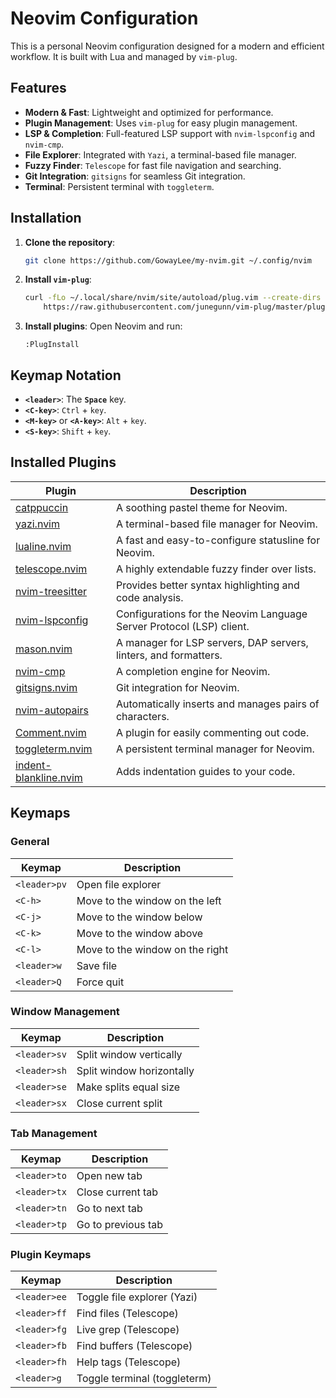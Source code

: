 # Neovim Configuration

This is a personal Neovim configuration designed for a modern and efficient workflow. It is built with Lua and managed by `vim-plug`.

## Features

- **Modern & Fast**: Lightweight and optimized for performance.
- **Plugin Management**: Uses `vim-plug` for easy plugin management.
- **LSP & Completion**: Full-featured LSP support with `nvim-lspconfig` and `nvim-cmp`.
- **File Explorer**: Integrated with `Yazi`, a terminal-based file manager.
- **Fuzzy Finder**: `Telescope` for fast file navigation and searching.
- **Git Integration**: `gitsigns` for seamless Git integration.
- **Terminal**: Persistent terminal with `toggleterm`.

## Installation

1. **Clone the repository**:

   ```bash
   git clone https://github.com/GowayLee/my-nvim.git ~/.config/nvim
   ```

2. **Install `vim-plug`**:

   ```bash
   curl -fLo ~/.local/share/nvim/site/autoload/plug.vim --create-dirs \
       https://raw.githubusercontent.com/junegunn/vim-plug/master/plug.vim
   ```

3. **Install plugins**:
   Open Neovim and run:
   ```vim
   :PlugInstall
   ```

## Keymap Notation

- **`<leader>`**: The **`Space`** key.
- **`<C-key>`**: `Ctrl` + `key`.
- **`<M-key>`** or **`<A-key>`**: `Alt` + `key`.
- **`<S-key>`**: `Shift` + `key`.

## Installed Plugins

| Plugin                                                                          | Description                                                          |
| ------------------------------------------------------------------------------- | -------------------------------------------------------------------- |
| [catppuccin](https://github.com/catppuccin/nvim)                                | A soothing pastel theme for Neovim.                                  |
| [yazi.nvim](https://github.com/mikavilpas/yazi.nvim)                            | A terminal-based file manager for Neovim.                            |
| [lualine.nvim](https://github.com/nvim-lualine/lualine.nvim)                    | A fast and easy-to-configure statusline for Neovim.                  |
| [telescope.nvim](https://github.com/nvim-telescope/telescope.nvim)              | A highly extendable fuzzy finder over lists.                         |
| [nvim-treesitter](https://github.com/nvim-treesitter/nvim-treesitter)           | Provides better syntax highlighting and code analysis.               |
| [nvim-lspconfig](https://github.com/neovim/nvim-lspconfig)                      | Configurations for the Neovim Language Server Protocol (LSP) client. |
| [mason.nvim](https://github.com/williamboman/mason.nvim)                        | A manager for LSP servers, DAP servers, linters, and formatters.     |
| [nvim-cmp](https://github.com/hrsh7th/nvim-cmp)                                 | A completion engine for Neovim.                                      |
| [gitsigns.nvim](https://github.com/lewis6991/gitsigns.nvim)                     | Git integration for Neovim.                                          |
| [nvim-autopairs](https://github.com/windwp/nvim-autopairs)                      | Automatically inserts and manages pairs of characters.               |
| [Comment.nvim](https://github.com/numToStr/Comment.nvim)                        | A plugin for easily commenting out code.                             |
| [toggleterm.nvim](https://github.com/akinsho/toggleterm.nvim)                   | A persistent terminal manager for Neovim.                            |
| [indent-blankline.nvim](https://github.com/lukas-reineke/indent-blankline.nvim) | Adds indentation guides to your code.                                |

## Keymaps

### General

| Keymap       | Description                     |
| ------------ | ------------------------------- |
| `<leader>pv` | Open file explorer              |
| `<C-h>`      | Move to the window on the left  |
| `<C-j>`      | Move to the window below        |
| `<C-k>`      | Move to the window above        |
| `<C-l>`      | Move to the window on the right |
| `<leader>w`  | Save file                       |
| `<leader>Q`  | Force quit                      |

### Window Management

| Keymap       | Description               |
| ------------ | ------------------------- |
| `<leader>sv` | Split window vertically   |
| `<leader>sh` | Split window horizontally |
| `<leader>se` | Make splits equal size    |
| `<leader>sx` | Close current split       |

### Tab Management

| Keymap       | Description        |
| ------------ | ------------------ |
| `<leader>to` | Open new tab       |
| `<leader>tx` | Close current tab  |
| `<leader>tn` | Go to next tab     |
| `<leader>tp` | Go to previous tab |

### Plugin Keymaps

| Keymap       | Description                  |
| ------------ | ---------------------------- |
| `<leader>ee` | Toggle file explorer (Yazi)  |
| `<leader>ff` | Find files (Telescope)       |
| `<leader>fg` | Live grep (Telescope)        |
| `<leader>fb` | Find buffers (Telescope)     |
| `<leader>fh` | Help tags (Telescope)        |
| `<leader>g`  | Toggle terminal (toggleterm) |
